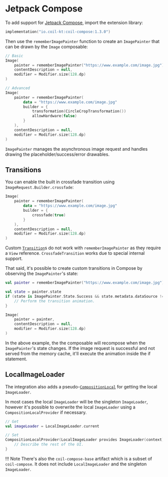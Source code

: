 # Jetpack Compose

To add support for [Jetpack Compose](https://developer.android.com/jetpack/compose), import the extension library:

```kotlin
implementation("io.coil-kt:coil-compose:1.3.0")
```

Then use the `rememberImagePainter` function to create an `ImagePainter` that can be drawn by the `Image` composable:

```kotlin
// Basic
Image(
    painter = rememberImagePainter("https://www.example.com/image.jpg"),
    contentDescription = null,
    modifier = Modifier.size(128.dp)
)

// Advanced
Image(
    painter = rememberImagePainter(
        data = "https://www.example.com/image.jpg"
        builder = {
            transformation(CircleCropTransformation())
            allowHardware(false)
        }
    ),
    contentDescription = null,
    modifier = Modifier.size(128.dp)
)
```

`ImagePainter` manages the asynchronous image request and handles drawing the placeholder/success/error drawables.

## Transitions

You can enable the built in crossfade transition using `ImageRequest.Builder.crossfade`:

```kotlin
Image(
    painter = rememberImagePainter(
        data = "https://www.example.com/image.jpg"
        builder = {
            crossfade(true)
        }
    ),
    contentDescription = null,
    modifier = Modifier.size(128.dp)
)
```

Custom [`Transition`](transitions.md)s do not work with `rememberImagePainter` as they require a `View` reference. `CrossfadeTransition` works due to special internal support.

That said, it's possible to create custom transitions in Compose by observing the `ImagePainter`'s state:

```kotlin
val painter = rememberImagePainter("https://www.example.com/image.jpg")

val state = painter.state
if (state is ImagePainter.State.Success && state.metadata.dataSource != DataSource.MEMORY_CACHE }) {
    // Perform the transition animation.
}

Image(
    painter = painter,
    contentDescription = null,
    modifier = Modifier.size(128.dp)
)
```

In the above example, the the composable will recompose when the `ImagePainter`'s state changes. If the image request is successful and not served from the memory cache, it'll execute the animation inside the if statement.

## LocalImageLoader

The integration also adds a pseudo-[`CompositionLocal`](https://developer.android.com/reference/kotlin/androidx/compose/runtime/CompositionLocal) for getting the local `ImageLoader`.

In most cases the local `ImageLoader` will be the singleton `ImageLoader`, however it's possible to overwrite the local `ImageLoader` using a `CompositionLocalProvider` if necessary.

```kotlin
// Get
val imageLoader = LocalImageLoader.current

// Set
CompositionLocalProvider(LocalImageLoader provides ImageLoader(context)) {
    // Describe the rest of the UI.
}
```

!!! Note
    There's also the `coil-compose-base` artifact which is a subset of `coil-compose`. It does not include `LocalImageLoader` and the singleton `ImageLoader`.
